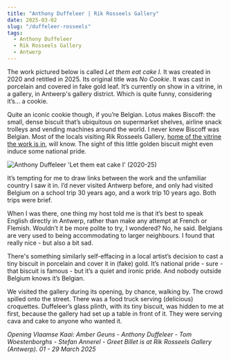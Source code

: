 ```yaml
---
title: "Anthony Duffeleer | Rik Rosseels Gallery"
date: 2025-03-02
slug: "/duffeleer-rosseels"
tags:
  - Anthony Duffeleer
  - Rik Rosseels Gallery
  - Antwerp
---
```


The work pictured below is called _Let them eat cake I._ It was created in 2020 and retitled in 2025. Its original title was _No Cookie_. It was cast in porcelain and covered in fake gold leaf. It’s currently on show in a vitrine, in a gallery, in Antwerp's gallery district. Which is quite funny, considering it’s… a cookie.

Quite an iconic cookie though, if you’re Belgian. Lotus makes Biscoff: the small, dense biscuit that’s ubiquitous on supermarket shelves, airline snack trolleys and vending machines around the world. I never knew Biscoff was Belgian. Most of the locals visiting Rik Rosseels Gallery, [home of the vitrine the work is in](https://rikrosseels.be/en/artists/detail/anthony-duffeleer), will know. The sight of this little golden biscuit might even induce some national pride.

![Anthony Duffeleer 'Let them eat cake I' (2020-25)](/duffeleer-rosseels-1.jpg)

It’s tempting for me to draw links between the work and the unfamiliar country I saw it in. I’d never visited Antwerp before, and only had visited Belgium on a school trip 30 years ago, and a work trip 10 years ago. Both trips were brief.

When I was there, one thing my host told me is that it’s best to speak English directly in Antwerp, rather than make any attempt at French or Flemish. Wouldn’t it be more polite to try, I wondered? No, he said. Belgians are very used to being accommodating to larger neighbours. I found that really nice - but also a bit sad.

There's something similarly self-effacing in a local artist’s decision to cast a tiny biscuit in porcelain and cover it in (fake) gold. It’s national pride - sure - that biscuit is famous - but it’s a quiet and ironic pride. And nobody outside Belgium knows it’s Belgian.

We visited the gallery during its opening, by chance, walking by. The crowd spilled onto the street. There was a food truck serving (delicious) croquettes. Duffeleer’s glass plinth, with its tiny biscuit, was hidden to me at first, because the gallery had set up a table in front of it. They were serving cava and cake to anyone who wanted it.

_Opening Vlaamse Kaai: Amber Geuns - Anthony Duffeleer - Tom Woestenborghs - Stefan Annerel - Greet Billet is at Rik Rosseels Gallery (Antwerp). 01 - 29 March 2025_
